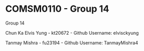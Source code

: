 # COMSM0110 - Group 14

Group 14

Chun Ka Elvis Yung - kt20672 - Github Username: elvisckyung

Tanmay Mishra - fu23194 - Github Username: TanmayMishra4
